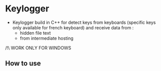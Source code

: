 # Keylogger

* Keylogger build in C++ for detect keys from keyboards (specific keys only available for french keyboard) and receive data from :
    * hidden file text
    * from intermediate hosting

/!\ WORK ONLY FOR WINDOWS


## How to use 


